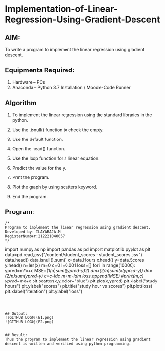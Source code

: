 # Implementation-of-Linear-Regression-Using-Gradient-Descent

## AIM:
To write a program to implement the linear regression using gradient descent.

## Equipments Required:
1. Hardware – PCs
2. Anaconda – Python 3.7 Installation / Moodle-Code Runner

## Algorithm
1.  To implement the linear regression using the standard libraries in the python.

2.  Use the .isnull() function to check the empty.

3.  Use the default function.

4.  Open the head() function.

5.  Use the loop function for a linear equation.

6.  Predict the value for the y.

7.  Print the program.

8.  Plot the graph by using scatters keyword.

9.  End the program.

## Program:
```
/*
Program to implement the linear regression using gradient descent.
Developed by: ILAYARAJA.M
RegisterNumber:212221040057  
*/
```
import numpy as np
import pandas as pd
import matplotlib.pyplot as plt
data=pd.read_csv("/content/student_scores - student_scores.csv")
data.head()
data.isnull().sum()
x=data.Hours
x.head()
y=data.Scores
y.head()
n=len(x)
m=0
c=0
l=0.001
loss=[]
for i in range(10000):
    ypred=m*x+c
    MSE=(1/n)*sum((ypred-y)*2)
    dm=(2/n)*sum(x*(ypred-y))
    dc=(2/n)*sum(ypred-y)
    c=c-l*dc
    m=m-l*dm
    loss.append(MSE)
    #print(m,c)
    ypred=m*x+c
plt.scatter(x,y,color="blue")
plt.plot(x,ypred)
plt.xlabel("study hours")
plt.ylabel("scores")
plt.title("study hour vs scores")
plt.plot(loss)
plt.xlabel("iteration")
plt.ylabel("loss")
```



## Output:
![GITHUB LOGO](E1.png)
![GITHUB LOGO](E2.png)


## Result:
Thus the program to implement the linear regression using gradient descent is written and verified using python programming.
